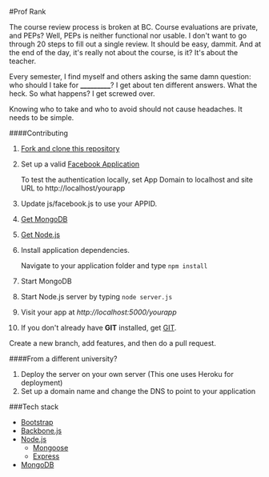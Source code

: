 #Prof Rank

The course review process is broken at BC. Course evaluations are private, and PEPs? Well, PEPs is neither functional nor usable. I don't want to go through 20 steps to fill out a single review. It should be easy, dammit. And at the end of the day, it's really not about the course, is it? It's about the teacher.

Every semester, I find myself and others asking the same damn question: who should I take for **_________**? I get about ten different answers. What the heck. So what happens? I get screwed over. 

Knowing who to take and who to avoid should not cause headaches. It needs to be simple.

####Contributing

1. [Fork and clone this repository](https://help.github.com/articles/fork-a-repo) 
2. Set up a valid [Facebook Application](https://developers.facebook.com/)
    
    To test the authentication locally, set App Domain to localhost and site URL to http://localhost/yourapp
    
3. Update js/facebook.js to use your APPID.
4. [Get MongoDB](http://www.mongodb.org/downloads)
5. [Get Node.js](http://nodejs.org/download/)
6. Install application dependencies. 

    Navigate to your application folder and type `npm install`

7. Start MongoDB
8. Start Node.js server by typing `node server.js`
9. Visit your app at *http://localhost:5000/yourapp*
10. If you don't already have **GIT** installed, get [GIT](http://git-scm.com/).

Create a new branch, add features, and then do a pull request.

####From a different university?

1. Deploy the server on your own server (This one uses Heroku for deployment)
2. Set up a domain name and change the DNS to point to your application

###Tech stack

* [Bootstrap](http://twitter.github.io/bootstrap/)
* [Backbone.js](http://backbonejs.org/)
* [Node.js](http://nodejs.org/)
    * [Mongoose](http://mongoosejs.com/)
    * [Express](http://expressjs.com/)
* [MongoDB](http://www.mongodb.org/)
